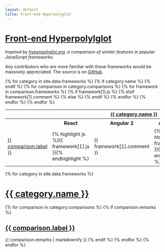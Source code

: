 ```yaml
---
layout: default
title: Front-end Hyperpolyglot
---
```


# [Front-end Hyperpolylglot](http://jeffcarp.github.io/frontend-hyperpolyglot/)

_Inspired by [hyperpolyglot.org](http://hyperpolyglot.org/), a comparison of similar features in popular JavaScript frameworks._

<p>Any contributors who are more familiar with these frameworks would be massively appreciated. The source is on <a href="https://github.com/jeffcarp/frontend-hyperpolyglot">GitHub</a>.</p>

<table class="wiki-content-table">
  {% for category in site.data.frameworks %}
    {% if category.name %}
    <tr>
      <th colspan="8" id="{{ category.name | slugify }}"><a href="#{{ category.name | slugify }}-note">{{ category.name }}</a></th>
    </tr>
    {% endif %}
    <tr>
      <th></th>
      <th>React</th>
      <th>Angular 2</th>
      <th>Angular 1</th>
      <th>Polymer</th>
      <th>Vue</th>
      <th>Ember</th>
      <th>Riot</th>
    </tr>
    {% for comparison in category.comparisons %}
      <tr>
        <td id="{{ comparison.label | slugify }}"><a href="#{{ comparison.label | slugify }}-note">{{ comparison.label }}</a></td>
        {% for framework in comparison.frameworks %}
          {% if framework[1].js %}
            <td>{% highlight js %}{{ framework[1].js }}{% endhighlight %}</td>
          {% elsif framework[1].comment %}
            <td class="faded">{{ framework[1].comment }}</td>
          {% else %}
            <td>{% highlight html %}{{ framework[1] }}{% endhighlight %}</td>
          {% endif %}
        {% endfor %}
      </tr>
    {% endfor %}
  {% endfor %}
</table>

<div id="remarks">

{% for category in site.data.frameworks %}
  <h1 id="{{ category.name | slugify }}-note"><a href="#{{ category.name | slugify }}">{{ category.name }}</a></h1>
  {% for comparison in category.comparisons %}
  {% if comparison.remarks %}
  <h2 id="{{ comparison.label | slugify }}-note"><a href="#{{ comparison.label | slugify }}">{{ comparison.label }}</a></h2>
  {{ comparison.remarks | markdownify }}
  {% endif %}
  {% endfor %}
{% endfor %}
</div>
